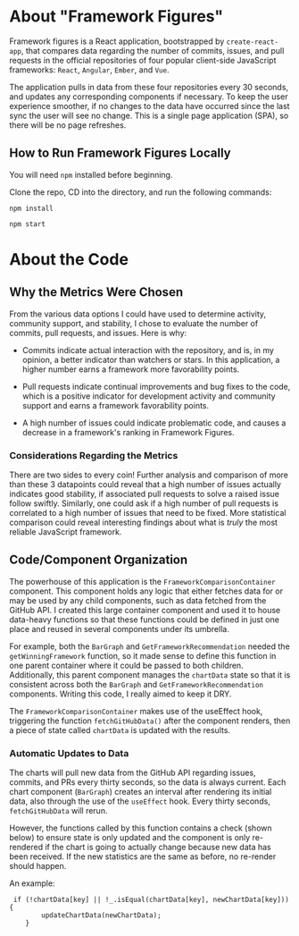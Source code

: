 # About "Framework Figures"

Framework figures is a React application, bootstrapped by `create-react-app`, that compares data regarding the number of commits, issues, and pull requests in the official repositories of four popular client-side JavaScript frameworks: `React`, `Angular`, `Ember`, and `Vue`.

 The application pulls in data from these four repositories every 30 seconds, and updates any corresponding components if necessary. To keep the user experience smoother, if no changes to the data have occurred since the last sync the user will see no change. This is a single page application (SPA), so there will be no page refreshes.

## How to Run Framework Figures Locally
You will need `npm` installed before beginning.

Clone the repo, CD into the directory, and run the following commands:

`npm install`

`npm start`

# About the Code

## Why the Metrics Were Chosen

From the various data options I could have used to determine activity, community support, and stability, I chose to evaluate the number of commits, pull requests, and issues. Here is why:

- Commits indicate actual interaction with the repository, and is, in my opinion, a better indicator than watchers or stars. In this application, a higher number earns a framework more favorability points.

- Pull requests indicate continual improvements and bug fixes to the code, which is a positive indicator for development activity and community support and earns a framework favorability points.

- A high number of issues could indicate problematic code, and causes a decrease in a framework's ranking in Framework Figures.

### Considerations Regarding the Metrics

There are two sides to every coin! Further analysis and comparison of more than these 3 datapoints could reveal that a high number of issues actually indicates good stability, if associated pull requests to solve a raised issue follow swiftly. Similarly, one could ask if a high number of pull requests is correlated to a high number of issues that need to be fixed. More statistical comparison could reveal interesting findings about what is _truly_ the most reliable JavaScript framework.


## Code/Component Organization
The powerhouse of this application is the `FrameworkComparisonContainer` component. This component holds any logic that either fetches data for or may be used by any child components, such as data fetched from the GitHub API. I created this large container component and used it to house data-heavy functions so that these functions could be defined in just one place and reused in several components under its umbrella. 

For example, both the `BarGraph` and `GetFrameworkRecommendation` needed the `getWinningFramework` function, so it made sense to define this function in one parent container where it could be passed to both children. Additionally, this parent component manages the `chartData` state so that it is consistent across both the `BarGraph` and `GetFrameworkRecommendation` components. Writing this code, I really aimed to keep it DRY.

The `FrameworkComparisonContainer` makes use of the useEffect hook, triggering the function `fetchGitHubData()` after the component renders, then a piece of state called `chartData` is updated with the results.

### Automatic Updates to Data
The charts will pull new data from the GitHub API regarding issues, commits, and PRs every thirty seconds, so the data is always current. Each chart component (`BarGraph`) creates an interval after rendering its initial data, also through the use of the `useEffect` hook. Every thirty seconds, `fetchGitHubData` will rerun. 

However, the functions called by this function contains a check (shown below) to ensure state is only updated and the component is only re-rendered if the chart is going to actually change because new data has been received. If the new statistics are the same as before, no re-render should happen.

An example:
```
 if (!chartData[key] || !_.isEqual(chartData[key], newChartData[key])) {
        updateChartData(newChartData);
    } 
```
